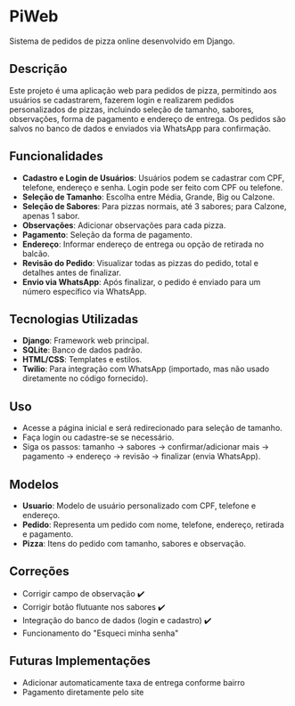 # PiWeb

Sistema de pedidos de pizza online desenvolvido em Django.

## Descrição

Este projeto é uma aplicação web para pedidos de pizza, permitindo aos usuários se cadastrarem, fazerem login e realizarem pedidos personalizados de pizzas, incluindo seleção de tamanho, sabores, observações, forma de pagamento e endereço de entrega. Os pedidos são salvos no banco de dados e enviados via WhatsApp para confirmação.

## Funcionalidades

- **Cadastro e Login de Usuários**: Usuários podem se cadastrar com CPF, telefone, endereço e senha. Login pode ser feito com CPF ou telefone.
- **Seleção de Tamanho**: Escolha entre Média, Grande, Big ou Calzone.
- **Seleção de Sabores**: Para pizzas normais, até 3 sabores; para Calzone, apenas 1 sabor.
- **Observações**: Adicionar observações para cada pizza.
- **Pagamento**: Seleção da forma de pagamento.
- **Endereço**: Informar endereço de entrega ou opção de retirada no balcão.
- **Revisão do Pedido**: Visualizar todas as pizzas do pedido, total e detalhes antes de finalizar.
- **Envio via WhatsApp**: Após finalizar, o pedido é enviado para um número específico via WhatsApp.

## Tecnologias Utilizadas

- **Django**: Framework web principal.
- **SQLite**: Banco de dados padrão.
- **HTML/CSS**: Templates e estilos.
- **Twilio**: Para integração com WhatsApp (importado, mas não usado diretamente no código fornecido).

## Uso

- Acesse a página inicial e será redirecionado para seleção de tamanho.
- Faça login ou cadastre-se se necessário.
- Siga os passos: tamanho -> sabores -> confirmar/adicionar mais -> pagamento -> endereço -> revisão -> finalizar (envia WhatsApp).

## Modelos

- **Usuario**: Modelo de usuário personalizado com CPF, telefone e endereço.
- **Pedido**: Representa um pedido com nome, telefone, endereço, retirada e pagamento.
- **Pizza**: Itens do pedido com tamanho, sabores e observação.

## Correções 

- Corrigir campo de observação ✔️
- Corrigir botão flutuante nos sabores ✔️ 
- Integração do banco de dados (login e cadastro) ✔️
- Funcionamento do "Esqueci minha senha"

## Futuras Implementações

- Adicionar automaticamente taxa de entrega conforme bairro 
- Pagamento diretamente pelo site 

